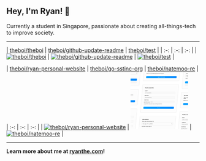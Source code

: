 ## Hey, I'm Ryan! 👋

Currently a student in Singapore, passionate about creating all-things-tech to improve society.

---

| [theboi/theboi](https://github.com/theboi/theboi) | [theboi/github-update-readme](https://github.com/theboi/github-update-readme) | [theboi/test](https://github.com/theboi/test) |
    | :-: | :-: | :-: |
    | <a href="https://github.com/theboi/theboi"><img src="https://github.com/theboi/theboi/raw/master/DISPLAY.jpg" alt="theboi/theboi" title="theboi/theboi" width="150" height="150"></a> | <a href="https://github.com/theboi/github-update-readme"><img src="https://github.com/theboi/github-update-readme/raw/master/DISPLAY.jpg" alt="theboi/github-update-readme" title="theboi/github-update-readme" width="150" height="150"></a> | <a href="https://github.com/theboi/test"><img src="https://github.com/theboi/test/raw/master/DISPLAY.jpg" alt="theboi/test" title="theboi/test" width="150" height="150"></a> |

| [theboi/ryan-personal-website](https://github.com/theboi/ryan-personal-website) | [theboi/go-sstinc-org](https://github.com/theboi/go-sstinc-org) | [theboi/natemoo-re](https://github.com/theboi/natemoo-re) |
    | :-: | :-: | :-: |
    | <a href="https://github.com/theboi/ryan-personal-website"><img src="https://github.com/theboi/ryan-personal-website/raw/master/DISPLAY.jpg" alt="theboi/ryan-personal-website" title="theboi/ryan-personal-website" width="150" height="150"></a> | <a href="https://github.com/theboi/go-sstinc-org"><img src="https://github.com/theboi/go-sstinc-org/raw/master/DISPLAY.jpg" alt="theboi/go-sstinc-org" title="theboi/go-sstinc-org" width="150" height="150"></a> | <a href="https://github.com/theboi/natemoo-re"><img src="https://github.com/theboi/natemoo-re/raw/master/DISPLAY.jpg" alt="theboi/natemoo-re" title="theboi/natemoo-re" width="150" height="150"></a> |



---

**Learn more about me at [ryanthe.com](https://www.ryanthe.com)!**